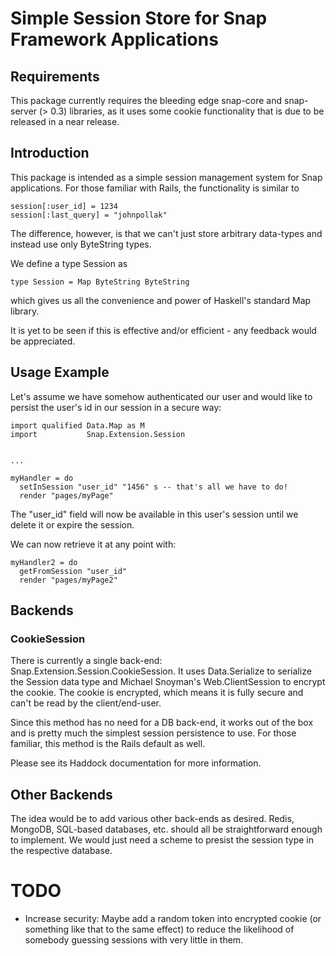 # Simple Session Store for Snap Framework Applications

## Requirements

This package currently requires the bleeding edge snap-core and snap-server (>
0.3) libraries, as it uses some cookie functionality that is due to be released
in a near release.

## Introduction

This package is intended as a simple session management system for Snap
applications. For those familiar with Rails, the functionality is similar to 
    
    session[:user_id] = 1234
    session[:last_query] = "johnpollak"

The difference, however, is that we can't just store arbitrary data-types and
instead use only ByteString types.


We define a type Session as

    type Session = Map ByteString ByteString

which gives us all the convenience and power of Haskell's standard Map library.

It is yet to be seen if this is effective and/or efficient - any feedback would
be appreciated.

## Usage Example

Let's assume we have somehow authenticated our user and would like to persist
the user's id in our session in a secure way: 

    import qualified Data.Map as M
    import           Snap.Extension.Session
    

    ...

    myHandler = do
      setInSession "user_id" "1456" s -- that's all we have to do!
      render "pages/myPage"

The "user_id" field will now be available in this user's session until we
delete it or expire the session.

We can now retrieve it at any point with:
    
    myHandler2 = do
      getFromSession "user_id"
      render "pages/myPage2"


## Backends


### CookieSession

There is currently a single back-end: Snap.Extension.Session.CookieSession. It
uses Data.Serialize to serialize the Session data type and Michael Snoyman's
Web.ClientSession to encrypt the cookie. The cookie is encrypted, which means
it is fully secure and can't be read by the client/end-user.

Since this method has no need for a DB back-end, it works out of the box and is
pretty much the simplest session persistence to use. For those familiar, this
method is the Rails default as well.

Please see its Haddock documentation for more information.


## Other Backends

The idea would be to add various other back-ends as desired. Redis, MongoDB,
SQL-based databases, etc. should all be straightforward enough to implement. We
would just need a scheme to presist the session type in the respective
database.


# TODO

* Increase security: Maybe add a random token into encrypted cookie (or
  something like that to the same effect) to reduce the likelihood of somebody
  guessing sessions with very little in them. 
